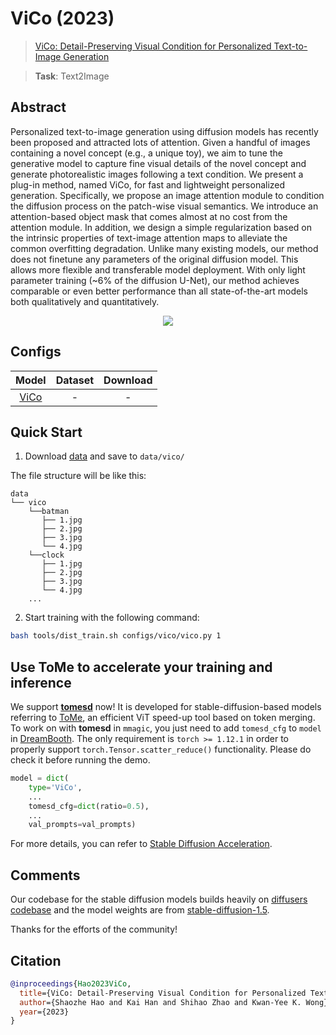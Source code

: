 # ViCo (2023)

> [ViCo: Detail-Preserving Visual Condition for Personalized Text-to-Image Generation](https://arxiv.org/abs/2208.12242)

> **Task**: Text2Image

<!-- [ALGORITHM] -->

## Abstract

<!-- [ABSTRACT] -->

Personalized text-to-image generation using diffusion models has recently been proposed and attracted lots of attention. Given a handful of images containing a novel concept (e.g., a unique toy), we aim to tune the generative model to capture fine visual details of the novel concept and generate photorealistic images following a text condition. We present a plug-in method, named ViCo, for fast and lightweight personalized generation. Specifically, we propose an image attention module to condition the diffusion process on the patch-wise visual semantics. We introduce an attention-based object mask that comes almost at no cost from the attention module. In addition, we design a simple regularization based on the intrinsic properties of text-image attention maps to alleviate the common overfitting degradation. Unlike many existing models, our method does not finetune any parameters of the original diffusion model. This allows more flexible and transferable model deployment. With only light parameter training (~6% of the diffusion U-Net), our method achieves comparable or even better performance than all state-of-the-art models both qualitatively and quantitatively.

<!-- [IMAGE] -->

<div align=center>
<img src="https://github.com/haoosz/ViCo/assets/71176040/0ee95a57-fecf-4bba-bc64-eda46e5cc6d1">
</div>

## Configs

|                                     Model                                      | Dataset | Download |
| :----------------------------------------------------------------------------: | :-----: | :------: |
|                         [ViCo](./vico.py)                          |    -    |    -     |

## Quick Start

1. Download [data](https://drive.google.com/drive/folders/1m8TCsY-C1tIOflHtWnFzTbw2C6dq67mC) and save to `data/vico/`

The file structure will be like this:

```text
data
└── vico
    └──batman
       ├── 1.jpg
       ├── 2.jpg
       ├── 3.jpg
       └── 4.jpg
    └──clock
       ├── 1.jpg
       ├── 2.jpg
       ├── 3.jpg
       └── 4.jpg
    ...
```

2. Start training with the following command:

```bash
bash tools/dist_train.sh configs/vico/vico.py 1
```

<!-- <table align="center">
<thead>
  <tr>
    <td>
<div align="center">
  <img src="https://user-images.githubusercontent.com/28132635/232682088-26424e69-f697-49bc-a706-d03245ff25b1.png" width="400"/>
  <br/>
  <b>'dreambooth'</b>
</div></td>
    <td>
<div align="center">
  <img src="https://user-images.githubusercontent.com/28132635/232682057-fbc99047-e2d0-433e-bbc5-4f2d4ec18191.png" width="400"/>
  <br/>
  <b>'dreambooth-lora'</b>
</div></td>
    <td>
</thead>
</table> -->

## Use ToMe to accelerate your training and inference

We support **[tomesd](https://github.com/dbolya/tomesd)** now! It is developed for stable-diffusion-based models referring to [ToMe](https://github.com/facebookresearch/ToMe), an efficient ViT speed-up tool based on token merging. To work on with **tomesd** in `mmagic`, you just need to add `tomesd_cfg` to `model` in [DreamBooth](./dreambooth.py). The only requirement is `torch >= 1.12.1` in order to properly support `torch.Tensor.scatter_reduce()` functionality. Please do check it before running the demo.

```python
model = dict(
    type='ViCo',
    ...
    tomesd_cfg=dict(ratio=0.5),
    ...
    val_prompts=val_prompts)
```

For more details, you can refer to [Stable Diffusion Acceleration](../stable_diffusion/README.md#use-tome-to-accelerate-your-stable-diffusion-model).

## Comments

Our codebase for the stable diffusion models builds heavily on [diffusers codebase](https://github.com/huggingface/diffusers) and the model weights are from [stable-diffusion-1.5](https://github.com/huggingface/diffusers/blob/main/src/diffusers/pipelines/stable_diffusion/pipeline_stable_diffusion_controlnet.py).

Thanks for the efforts of the community!

## Citation

```bibtex
@inproceedings{Hao2023ViCo,
  title={ViCo: Detail-Preserving Visual Condition for Personalized Text-to-Image Generation},
  author={Shaozhe Hao and Kai Han and Shihao Zhao and Kwan-Yee K. Wong},
  year={2023}
}
```

